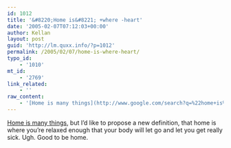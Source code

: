 ```yaml
---
id: 1012
title: '&#8220;Home is&#8221; +where -heart'
date: '2005-02-07T07:12:03+00:00'
author: Kellan
layout: post
guid: 'http://lm.quxx.info/?p=1012'
permalink: /2005/02/07/home-is-where-heart/
typo_id:
    - '1010'
mt_id:
    - '2769'
link_related:
    - ''
raw_content:
    - '[Home is many things](http://www.google.com/search?q=%22home+is%22+%2Bwhere+-heart&btnG=Search), but I\''d like to propose a new definition, that home is where you\''re relaxed enough that your body will let go and let you get really sick. Ugh.  Good to be home.'
---
```


[Home is many things](http://www.google.com/search?q=%22home+is%22+%2Bwhere+-heart&amp;btnG=Search), but I’d like to propose a new definition, that home is where you’re relaxed enough that your body will let go and let you get really sick. Ugh. Good to be home.